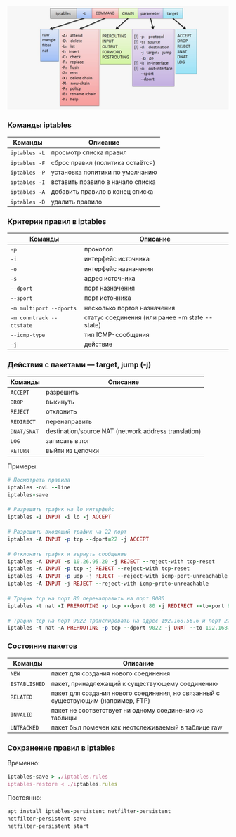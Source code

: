 <p align="center">
<img src="https://github.com/ikozhuhar/iptables/blob/main/img/iptables.jpeg">
</p>

### Команды iptables

| Команды | Описание |
| ------- | ----------- |
| `iptables -L` | просмотр списка правил |
| `iptables -F` | сброс правил (политика остаётся) |
| `iptables -P` | установка политики по умолчанию |
| `iptables -I` | вставить правило в начало списка |
| `iptables -A` | добавить правило в конец списка |
| `iptables -D` | удалить правило |


### Критерии правил в iptables

| Команды | Описание |
| ------- | ----------- |
| `-p` | проколол |
| `-i` | интерфейс источника |
| `-o` | интерфейс назначения |
| `-s` | адрес источника |
| `--dport` | порт назначения |
| `--sport` | порт источника |
| `-m multiport --dports` | несколько портов назначения |
| `-m conntrack --ctstate` | статус соединения (или ранее -m state --state) |
| `--icmp-type` | тип ICMP-сообщения |
| `-j` | действие |



### Действия с пакетами — target, jump (-j)

| Команды | Описание |
| ------- | ----------- |
| `ACCEPT` | разрешить |
| `DROP` | выкинуть |
| `REJECT` | отклонить |
| `REDIRECT` | перенаправить |
| `DNAT/SNAT` | destination/source NAT (network address translation) |
| `LOG` | записать в лог |
| `RETURN` | выйти из цепочки |

Примеры:
```ruby
# Посмотреть правила
iptables -nvL --line
iptables-save

# Разрешить трафик на lo интерфейс
iptables -I INPUT -i lo -j ACCEPT

# Разрешить входящий трафик на 22 порт
iptables -A INPUT -p tcp --dport=22 -j ACCEPT

# Отклонить трафик и вернуть сообщение
iptables -A INPUT -s 10.26.95.20 -j REJECT --reject-with tcp-reset
iptables -A INPUT -p tcp -j REJECT --reject-with tcp-reset
iptables -A INPUT -p udp -j REJECT --reject-with icmp-port-unreachable
iptables -A INPUT -j REJECT --reject-with icmp-proto-unreachable

# Трафик tcp на порт 80 перенаправить на порт 8080
iptables -t nat -I PREROUTING -p tcp --dport 80 -j REDIRECT --to-port 8080

# Трафик tcp на порт 9022 транслировать на адрес 192.168.56.6 и порт 22
iptables -t nat -A PREROUTING -p tcp --dport 9022 -j DNAT --to 192.168.56.6:22
```

### Состояние пакетов

| Команды | Описание |
| ------- | ----------- |
| `NEW` | пакет для создания нового соединения |
| `ESTABLISHED` | пакет, принадлежащий к существующему соединению |
| `RELATED` | пакет для создания нового соединения, но связанный с существующим (например, FTP) |
| `INVALID` | пакет не соответствует ни одному соединению из таблицы |
| `UNTRACKED` | пакет был помечен как неотслеживаемый в таблице raw |


### Сохранение правил в iptables

Временно:
```ruby
iptables-save > ./iptables.rules
iptables-restore < ./iptables.rules
```

Постоянно:
```ruby
apt install iptables-persistent netfilter-persistent
netfilter-persistent save
netfilter-persistent start
```
